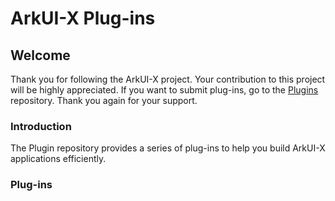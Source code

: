 # ArkUI-X Plug-ins

## Welcome
Thank you for following the ArkUI-X project. Your contribution to this project will be highly appreciated. If you want to submit plug-ins, go to the [Plugins](https://gitcode.com/arkui-x/plugins) repository. Thank you again for your support.

### Introduction
The Plugin repository provides a series of plug-ins to help you build ArkUI-X applications efficiently.

### Plug-ins